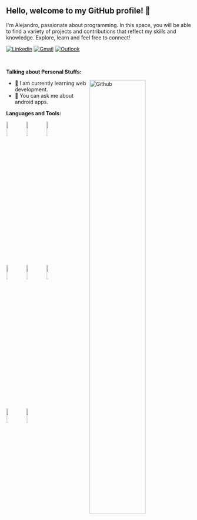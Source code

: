 <!-- Your title -->
## Hello, welcome to my GitHub profile! 👋
I'm Alejandro, passionate about programming. In this space, you will be able to find a variety of projects and contributions that reflect my skills and knowledge. Explore, learn and feel free to connect!

<!-- Your badges
You can use the website to generate badges: https://shields.io/
-->

[![Linkedin](https://img.shields.io/badge/-LinkedIn-blue?style=flat&logo=Linkedin&logoColor=white)](https://www.linkedin.com/in/davidalejandroherrera/)
[![Gmail](https://img.shields.io/badge/-Gmail-c14438?style=flat&logo=Gmail&logoColor=white)](mailto:alejandromarmilich@gmail.com)
[![Outlook](https://img.shields.io/badge/-Outlook-0078D4?style=flat&logo=Microsoft-Outlook&logoColor=white)](mailto:davidalejandroherrera@outlook.com)

&nbsp;

<!-- Talking about you -->
**Talking about Personal Stuffs:**

<!-- Any image aligned to the right. Beware the width -->
<img width="55%" align="right" alt="Github" src="https://cdni.iconscout.com/illustration/premium/thumb/developer-2357841-2016549.png" />


- 🌱 I am currently learning web development.
- 💬 You can ask me about android apps.

**Languages and Tools:** 

<!-- Your github readme stats
You can use this api: https://github.com/anuraghazra/github-readme-stats
-->
<p>
  
  
  <!-- Your languages and tools. Be careful with the alignment. 
  You can use this sites to get logos: https://www.vectorlogo.zone or https://simpleicons.org/
  -->
  <code><img width="10%" src="https://www.vectorlogo.zone/logos/java/java-ar21.svg"></code>
  <code><img width="10%" src="https://www.vectorlogo.zone/logos/kotlinlang/kotlinlang-ar21.svg"></code>
  <code><img width="10%" src="https://www.vectorlogo.zone/logos/android/android-ar21.svg"></code>
  <br />
  <code><img width="10%" src="https://www.vectorlogo.zone/logos/gradle/gradle-ar21.svg"></code>
  <code><img width="10%" src="https://www.vectorlogo.zone/logos/json/json-ar21.svg"></code>
  <code><img width="10%" src="https://www.vectorlogo.zone/logos/mysql/mysql-ar21.svg"></code>
  <br />
  <code><img width="10%" src="https://www.vectorlogo.zone/logos/firebase/firebase-ar21.svg"></code>
  <code><img width="10%" src="https://www.vectorlogo.zone/logos/git-scm/git-scm-ar21.svg"></code>
  <br />

</p>

